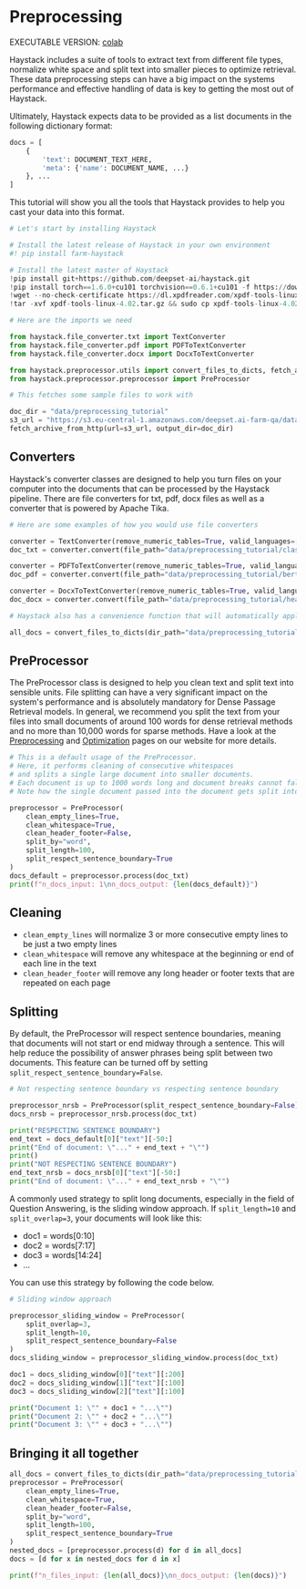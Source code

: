 <!---
title: "Tutorial 8"
metaTitle: "Preprocessing"
metaDescription: ""
slug: "/docs/tutorial8"
date: "2020-11-12"
id: "tutorial8md"
--->

# Preprocessing

EXECUTABLE VERSION: [colab](https://colab.research.google.com/github/deepset-ai/haystack/blob/master/tutorials/Tutorial8_Preprocessing.ipynb)

Haystack includes a suite of tools to extract text from different file types, normalize white space
and split text into smaller pieces to optimize retrieval.
These data preprocessing steps can have a big impact on the systems performance and effective handling of data is key to getting the most out of Haystack.

Ultimately, Haystack expects data to be provided as a list documents in the following dictionary format:
``` python
docs = [
    {
        'text': DOCUMENT_TEXT_HERE,
        'meta': {'name': DOCUMENT_NAME, ...}
    }, ...
]
```

This tutorial will show you all the tools that Haystack provides to help you cast your data into this format.


```python
# Let's start by installing Haystack

# Install the latest release of Haystack in your own environment
#! pip install farm-haystack

# Install the latest master of Haystack
!pip install git+https://github.com/deepset-ai/haystack.git
!pip install torch==1.6.0+cu101 torchvision==0.6.1+cu101 -f https://download.pytorch.org/whl/torch_stable.html
!wget --no-check-certificate https://dl.xpdfreader.com/xpdf-tools-linux-4.02.tar.gz
!tar -xvf xpdf-tools-linux-4.02.tar.gz && sudo cp xpdf-tools-linux-4.02/bin64/pdftotext /usr/local/bin
```


```python
# Here are the imports we need

from haystack.file_converter.txt import TextConverter
from haystack.file_converter.pdf import PDFToTextConverter
from haystack.file_converter.docx import DocxToTextConverter

from haystack.preprocessor.utils import convert_files_to_dicts, fetch_archive_from_http
from haystack.preprocessor.preprocessor import PreProcessor
```


```python
# This fetches some sample files to work with

doc_dir = "data/preprocessing_tutorial"
s3_url = "https://s3.eu-central-1.amazonaws.com/deepset.ai-farm-qa/datasets/documents/preprocessing_tutorial.zip"
fetch_archive_from_http(url=s3_url, output_dir=doc_dir)
```

## Converters

Haystack's converter classes are designed to help you turn files on your computer into the documents
that can be processed by the Haystack pipeline.
There are file converters for txt, pdf, docx files as well as a converter that is powered by Apache Tika.


```python
# Here are some examples of how you would use file converters

converter = TextConverter(remove_numeric_tables=True, valid_languages=["en"])
doc_txt = converter.convert(file_path="data/preprocessing_tutorial/classics.txt", meta=None)

converter = PDFToTextConverter(remove_numeric_tables=True, valid_languages=["en"])
doc_pdf = converter.convert(file_path="data/preprocessing_tutorial/bert.pdf", meta=None)

converter = DocxToTextConverter(remove_numeric_tables=True, valid_languages=["en"])
doc_docx = converter.convert(file_path="data/preprocessing_tutorial/heavy_metal.docx", meta=None)

```


```python
# Haystack also has a convenience function that will automatically apply the right converter to each file in a directory.

all_docs = convert_files_to_dicts(dir_path="data/preprocessing_tutorial")
```

## PreProcessor

The PreProcessor class is designed to help you clean text and split text into sensible units.
File splitting can have a very significant impact on the system's performance and is absolutely mandatory for Dense Passage Retrieval models.
In general, we recommend you split the text from your files into small documents of around 100 words for dense retrieval methods
and no more than 10,000 words for sparse methods.
Have a look at the [Preprocessing](https://haystack.deepset.ai/docs/latest/preprocessingmd)
and [Optimization](https://haystack.deepset.ai/docs/latest/optimizationmd) pages on our website for more details.


```python
# This is a default usage of the PreProcessor.
# Here, it performs cleaning of consecutive whitespaces
# and splits a single large document into smaller documents.
# Each document is up to 1000 words long and document breaks cannot fall in the middle of sentences
# Note how the single document passed into the document gets split into 5 smaller documents

preprocessor = PreProcessor(
    clean_empty_lines=True,
    clean_whitespace=True,
    clean_header_footer=False,
    split_by="word",
    split_length=100,
    split_respect_sentence_boundary=True
)
docs_default = preprocessor.process(doc_txt)
print(f"n_docs_input: 1\nn_docs_output: {len(docs_default)}")
```

## Cleaning

- `clean_empty_lines` will normalize 3 or more consecutive empty lines to be just a two empty lines
- `clean_whitespace` will remove any whitespace at the beginning or end of each line in the text
- `clean_header_footer` will remove any long header or footer texts that are repeated on each page

## Splitting
By default, the PreProcessor will respect sentence boundaries, meaning that documents will not start or end
midway through a sentence.
This will help reduce the possibility of answer phrases being split between two documents.
This feature can be turned off by setting `split_respect_sentence_boundary=False`.


```python
# Not respecting sentence boundary vs respecting sentence boundary

preprocessor_nrsb = PreProcessor(split_respect_sentence_boundary=False)
docs_nrsb = preprocessor_nrsb.process(doc_txt)

print("RESPECTING SENTENCE BOUNDARY")
end_text = docs_default[0]["text"][-50:]
print("End of document: \"..." + end_text + "\"")
print()
print("NOT RESPECTING SENTENCE BOUNDARY")
end_text_nrsb = docs_nrsb[0]["text"][-50:]
print("End of document: \"..." + end_text_nrsb + "\"")
```

A commonly used strategy to split long documents, especially in the field of Question Answering,
is the sliding window approach. If `split_length=10` and `split_overlap=3`, your documents will look like this:

- doc1 = words[0:10]
- doc2 = words[7:17]
- doc3 = words[14:24]
- ...

You can use this strategy by following the code below.


```python
# Sliding window approach

preprocessor_sliding_window = PreProcessor(
    split_overlap=3,
    split_length=10,
    split_respect_sentence_boundary=False
)
docs_sliding_window = preprocessor_sliding_window.process(doc_txt)

doc1 = docs_sliding_window[0]["text"][:200]
doc2 = docs_sliding_window[1]["text"][:100]
doc3 = docs_sliding_window[2]["text"][:100]

print("Document 1: \"" + doc1 + "...\"")
print("Document 2: \"" + doc2 + "...\"")
print("Document 3: \"" + doc3 + "...\"")
```

## Bringing it all together


```python
all_docs = convert_files_to_dicts(dir_path="data/preprocessing_tutorial")
preprocessor = PreProcessor(
    clean_empty_lines=True,
    clean_whitespace=True,
    clean_header_footer=False,
    split_by="word",
    split_length=100,
    split_respect_sentence_boundary=True
)
nested_docs = [preprocessor.process(d) for d in all_docs]
docs = [d for x in nested_docs for d in x]

print(f"n_files_input: {len(all_docs)}\nn_docs_output: {len(docs)}")
```


```python

```
